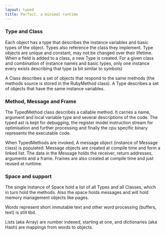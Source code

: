 ```yaml
---
layout: typed
title: Parfait, a minimal runtime
---
```



### Type and Class

Each object has a type that describes the instance variables and basic types of the object.
Types also reference the class they implement.
Type objects are unique and constant, may not be changed over their lifetime.
When a field is added to a class, a new Type is created. For a given class and combination
of instance names and basic types, only one instance every exists describing that type (a bit
similar to symbols)

A Class describes a set of objects that respond to the same methods (the methods source is stored
in the RubyMethod class).
A Type describes a set of objects that have the same instance variables.

### Method, Message and Frame

The TypedMethod class describes a callable method. It carries a name, argument and local variable
type and several descriptions of the code.
The typed ast is kept for debugging, the register model instruction stream for optimisation
and further processing and finally the cpu specific binary
represents the executable code.

When TypedMethods are invoked, A message object (instance of Message class) is populated.
Message objects are created at compile time and form a linked list.
The data in the Message holds the receiver, return addresses, arguments and a frame.
Frames are also created at compile time and just reused at runtime.

### Space and support

The single instance of Space hold a list of all Types and all Classes, which in turn hold
the methods.
Also the space holds messages and will hold memory management objects like pages.

Words represent short immutable text and other word processing (buffers, text) is still tbd.

Lists (aka Array) are number indexed, starting at one, and dictionaries (aka Hash) are mappings from words to objects.

